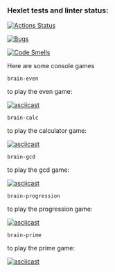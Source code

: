 ### Hexlet tests and linter status:
[![Actions Status](https://github.com/xenia513/qa-auto-engineer-javascript-project-44/actions/workflows/hexlet-check.yml/badge.svg)](https://github.com/xenia513/qa-auto-engineer-javascript-project-44/actions)

[![Bugs](https://sonarcloud.io/api/project_badges/measure?project=xenia513_qa-auto-engineer-javascript-project-44&metric=bugs)](https://sonarcloud.io/summary/new_code?id=xenia513_qa-auto-engineer-javascript-project-44)

[![Code Smells](https://sonarcloud.io/api/project_badges/measure?project=xenia513_qa-auto-engineer-javascript-project-44&metric=code_smells)](https://sonarcloud.io/summary/new_code?id=xenia513_qa-auto-engineer-javascript-project-44)

Here are some console games

```
brain-even
```

to play the even game:

[![asciicast](https://asciinema.org/a/fwg0dioFzbwXYtlorYCrznsDe.svg)](https://asciinema.org/a/fwg0dioFzbwXYtlorYCrznsDe)

```
brain-calc
```

to play the calculator game:

[![asciicast](https://asciinema.org/a/WO97zK1MBSnTVoTkknSADfujw.svg)](https://asciinema.org/a/WO97zK1MBSnTVoTkknSADfujw)

```
brain-gcd
```

to play the gcd game:

[![asciicast](https://asciinema.org/a/43tuIAJt5y4pevz3GesXgCR1h.svg)](https://asciinema.org/a/43tuIAJt5y4pevz3GesXgCR1h)
```
brain-progression
```

to play the progression game:

[![asciicast](https://asciinema.org/a/Ara2MP76rM46DlKAbCOWg7ekT.svg)](https://asciinema.org/a/Ara2MP76rM46DlKAbCOWg7ekT)
```
brain-prime
```

to play the prime game:

[![asciicast](https://asciinema.org/a/iUNwepsXd2gsdsJiVkqCAs6UO.svg)](https://asciinema.org/a/iUNwepsXd2gsdsJiVkqCAs6UO)